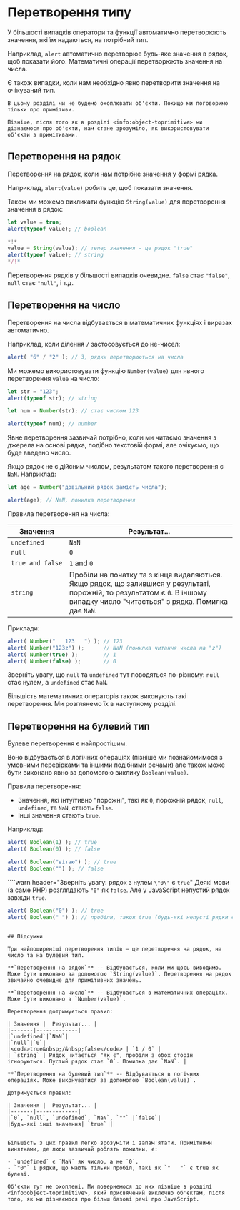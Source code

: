 # Перетворення типу

У більшості випадків оператори та функції автоматично перетворюють значення, які їм надаються, на потрібний тип.

Наприклад, `alert` автоматично перетворює будь-яке значення в рядок, щоб показати його. Математичні операції перетворюють значення на числа.

Є також випадки, коли нам необхідно явно перетворити значення на очікуваний тип.

```smart header="Поки що не говоримо про об'єкти"
В цьому розділі ми не будемо охоплювати об'єкти. Покищо ми поговоримо тільки про примітиви.

Пізніше, після того як в розділі <info:object-toprimitive> ми дізнаємося про об'єкти, нам стане зрозуміло, як використовувати об'єкти з примітивами.
```

## Перетворення на рядок

Перетворення на рядок, коли нам потрібне значення у формі рядка.

Наприклад, `alert(value)` робить це, щоб показати значення.

Також ми можемо викликати функцію `String(value)` для перетворення значення в рядок:

```js run
let value = true;
alert(typeof value); // boolean

*!*
value = String(value); // тепер значення - це рядок "true"
alert(typeof value); // string
*/!*
```

Перетворення рядків у більшості випадків очевидне. `false` стає `"false"`, `null` стає `"null"`, і т.д.

## Перетворення на число

Перетворення на числа відбувається в математичних функціях і виразах автоматично.

Наприклад, коли ділення `/` застосовується до не-чисел:

```js run
alert( "6" / "2" ); // 3, рядки перетворюються на числа
```

Ми можемо використовувати функцію `Number(value)` для явного перетворення `value` на число:

```js run
let str = "123";
alert(typeof str); // string

let num = Number(str); // стає числом 123

alert(typeof num); // number
```

Явне перетворення зазвичай потрібно, коли ми читаємо значення з джерела на основі рядка, подібно текстовій формі, але очікуємо, що буде введено число.

Якщо рядок не є дійсним числом, результатом такого перетворення є `NaN`. Наприклад:

```js run
let age = Number("довільний рядок замість числа");

alert(age); // NaN, помилка перетворення
```

Правила перетворення на числа:

| Значення |  Результат... |
|-------|-------------|
|`undefined`|`NaN`|
|`null`|`0`|
|<code>true&nbsp;and&nbsp;false</code> | `1` and `0` |
| `string` | Пробіли на початку та з кінця видаляються. Якщо рядок, що залившися у результаті, порожній, то результатом є `0`. В іншому випадку число "читається" з рядка. Помилка дає `NaN`. |

Приклади:

```js run
alert( Number("   123   ") ); // 123
alert( Number("123z") );      // NaN (помилка читання числа на "z")
alert( Number(true) );        // 1
alert( Number(false) );       // 0
```

Зверніть увагу, що `null` та `undefined` тут поводяться по-різному: `null` стає нулем, а `undefined` стає `NaN`.

Більшість математичних операторів також виконують такі перетворення. Ми розглянемо їх в наступному розділі.

## Перетворення на булевий тип

Булеве перетворення є найпростішим.

Воно відбувається в логічних операціях (пізніше ми познайомимося з умовними перевірками та іншими подібними речами) але також може бути виконано явно за допомогою виклику `Boolean(value)`.

Правила перетворення:

- Значення, які інтуїтивно "порожні", такі як `0`, порожній рядок, `null`, `undefined`, та `NaN`, стають `false`.
- Інші значення стають `true`.

Наприклад:

```js run
alert( Boolean(1) ); // true
alert( Boolean(0) ); // false

alert( Boolean("вітаю") ); // true
alert( Boolean("") ); // false
```

````warn header="Зверніть увагу: рядок з нулем `\"0\"` є `true`"
Деякі мови (а саме PHP) розглядають `"0"` як `false`. Але у JavaScript непустий рядок завжди `true`.

```js run
alert( Boolean("0") ); // true
alert( Boolean(" ") ); // пробіли, також true (будь-які непусті рядки є true)
```
````

## Підсумки

Три найпоширеніші перетворення типів — це перетворення на рядок, на число та на булевий тип.

**`Перетворення на рядок`** -- Відбувається, коли ми щось виводимо. Може бути виконано за допомогою `String(value)`. Перетворення на рядок звичайно очевидне для примітивних значень.

**`Перетворення на число`** -- Відбувається в математичних операціях. Може бути виконано з `Number(value)`.

Перетворення дотримується правил:

| Значення |  Результат... |
|-------|-------------|
|`undefined`|`NaN`|
|`null`|`0`|
|<code>true&nbsp;/&nbsp;false</code> | `1 / 0` |
| `string` | Рядок читається "як є", пробіли з обох сторін ігноруються. Пустий рядок стає `0`. Помилка дає `NaN`. |

**`Перетворення на булевий тип`** -- Відбувається в логічних операціях. Може виконуватися за допомогою `Boolean(value)`.

Дотримується правил:

| Значення |  Результат... |
|-------|-------------|
|`0`, `null`, `undefined`, `NaN`, `""` |`false`|
|будь-які інші значення| `true` |


Більшість з цих правил легко зрозуміти і запам'ятати. Примітними винятками, де люди зазвичай роблять помилки, є:

- `undefined` є `NaN` як число, а не `0`.
- `"0"` і рядки, що мають тільки пробіл, такі як `"   "` є true як булеві.

Об'єкти тут не охоплені. Ми повернемося до них пізніше в розділі <info:object-toprimitive>, який присвячений виключно об'єктам, після того, як ми дізнаємося про більш базові речі про JavaScript.
